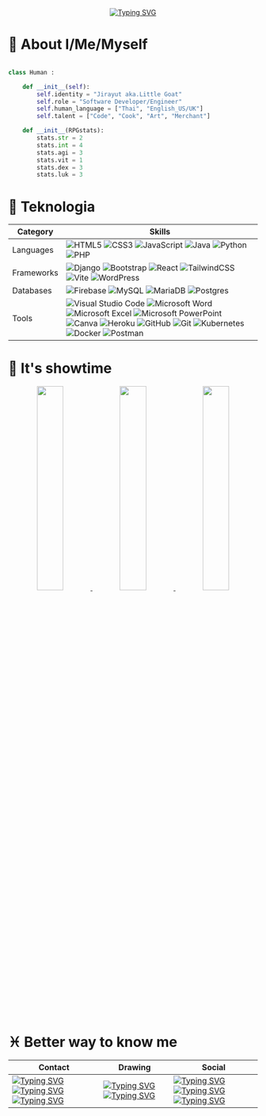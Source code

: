 <div align="center">
  <a href="https://github.com/littlegoat666">
    <img src="https://readme-typing-svg.demolab.com?font=Mali&weight=500&size=40&pause=1000&color=A000FF&center=true&vCenter=true&width=750&height=70&lines=Howdy+y'all%2C++my+name+is+Little+Goat!" alt="Typing SVG"></img>
  </a>
</div>

# :clown_face: About I/Me/Myself

```python

class Human :

    def __init__(self):
       	self.identity = "Jirayut aka.Little Goat"
        self.role = "Software Developer/Engineer"
        self.human_language = ["Thai", "English_US/UK"]
        self.talent = ["Code", "Cook", "Art", "Merchant"]

    def __init__(RPGstats):
        stats.str = 2
        stats.int = 4
        stats.agi = 3
        stats.vit = 1
        stats.dex = 3
        stats.luk = 3

```
# :brain: Teknologia

| Category      | Skills      |
|---------------|-------------|
| Languages	| ![HTML5](https://img.shields.io/badge/html5-%23E34F26.svg?style=for-the-badge&logo=html5&logoColor=white) ![CSS3](https://img.shields.io/badge/css3-%231572B6.svg?style=for-the-badge&logo=css3&logoColor=white) ![JavaScript](https://img.shields.io/badge/javascript-%23323330.svg?style=for-the-badge&logo=javascript&logoColor=%23F7DF1E) ![Java](https://img.shields.io/badge/java-%23ED8B00.svg?style=for-the-badge&logo=openjdk&logoColor=white) ![Python](https://img.shields.io/badge/python-3670A0?style=for-the-badge&logo=python&logoColor=ffdd54) ![PHP](https://img.shields.io/badge/php-%23777BB4.svg?style=for-the-badge&logo=php&logoColor=white)	|
| Frameworks	| ![Django](https://img.shields.io/badge/django-%23092E20.svg?style=for-the-badge&logo=django&logoColor=white) ![Bootstrap](https://img.shields.io/badge/bootstrap-%238511FA.svg?style=for-the-badge&logo=bootstrap&logoColor=white) ![React](https://img.shields.io/badge/react-%2320232a.svg?style=for-the-badge&logo=react&logoColor=%2361DAFB) ![TailwindCSS](https://img.shields.io/badge/tailwindcss-%2338B2AC.svg?style=for-the-badge&logo=tailwind-css&logoColor=white) ![Vite](https://img.shields.io/badge/vite-%23646CFF.svg?style=for-the-badge&logo=vite&logoColor=white) ![WordPress](https://img.shields.io/badge/WordPress-%23117AC9.svg?style=for-the-badge&logo=WordPress&logoColor=white)	|
| Databases	| ![Firebase](https://img.shields.io/badge/firebase-a08021?style=for-the-badge&logo=firebase&logoColor=ffcd34) ![MySQL](https://img.shields.io/badge/mysql-4479A1.svg?style=for-the-badge&logo=mysql&logoColor=white) ![MariaDB](https://img.shields.io/badge/MariaDB-003545?style=for-the-badge&logo=mariadb&logoColor=white) ![Postgres](https://img.shields.io/badge/postgres-%23316192.svg?style=for-the-badge&logo=postgresql&logoColor=white)	|
| Tools		| ![Visual Studio Code](https://img.shields.io/badge/Visual%20Studio%20Code-0078d7.svg?style=for-the-badge&logo=visual-studio-code&logoColor=white) ![Microsoft Word](https://img.shields.io/badge/Microsoft_Word-2B579A?style=for-the-badge&logo=microsoft-word&logoColor=white) ![Microsoft Excel](https://img.shields.io/badge/Microsoft_Excel-217346?style=for-the-badge&logo=microsoft-excel&logoColor=white) ![Microsoft PowerPoint](https://img.shields.io/badge/Microsoft_PowerPoint-B7472A?style=for-the-badge&logo=microsoft-powerpoint&logoColor=white) ![Canva](https://img.shields.io/badge/Canva-%2300C4CC.svg?style=for-the-badge&logo=Canva&logoColor=white)  ![Heroku](https://img.shields.io/badge/heroku-%23430098.svg?style=for-the-badge&logo=heroku&logoColor=white) ![GitHub](https://img.shields.io/badge/github-%23121011.svg?style=for-the-badge&logo=github&logoColor=white) ![Git](https://img.shields.io/badge/git-%23F05033.svg?style=for-the-badge&logo=git&logoColor=white) ![Kubernetes](https://img.shields.io/badge/kubernetes-%23326ce5.svg?style=for-the-badge&logo=kubernetes&logoColor=white) ![Docker](https://img.shields.io/badge/docker-%230db7ed.svg?style=for-the-badge&logo=docker&logoColor=white) ![Postman](https://img.shields.io/badge/Postman-FF6C37?style=for-the-badge&logo=postman&logoColor=white)  |

# :3rd_place_medal: It's showtime
<div align="center" >
	<a  href="https://github.com/SP-XD">
		<img src="http://github-profile-summary-cards.vercel.app/api/cards/stats?username=littlegoat666&theme=tokyonight" width="32.5%">
		<img src="http://github-profile-summary-cards.vercel.app/api/cards/repos-per-language?username=littlegoat666&theme=tokyonight" width="32.5%">
		<img src="http://github-profile-summary-cards.vercel.app/api/cards/most-commit-language?username=littlegoat666&theme=tokyonight" width="32.5%">
	</a>
</div>

# :pisces: Better way to know me

| Contact       | Drawing     | Social      |
|---------------|-------------|-------------|
| <a href="mailto:jiiirayu2546@gmail.com"> <img src="https://img.shields.io/badge/Gmail-D14836?style=for-the-badge&logo=gmail&logoColor=white" alt="Typing SVG"></img> </a> <a href="https://www.facebook.com/jirayut.suansamran"> <img src="https://img.shields.io/badge/Facebook-%231877F2.svg?style=for-the-badge&logo=Facebook&logoColor=white" alt="Typing SVG"></img> </a> <a href="https://line.me/ti/p/goatkid666"> <img src="https://img.shields.io/badge/Line-00C300?style=for-the-badge&logo=line&logoColor=white" alt="Typing SVG"></img> </a>	| <a href="https://x.com/GoatkidAngler"> <img src="https://img.shields.io/badge/X-%23000000.svg?style=for-the-badge&logo=X&logoColor=white" alt="Typing SVG"></img> </a> <a href="https://bsky.app/profile/goatkid1angler.bsky.social"> <img src="https://img.shields.io/badge/Bluesky-0285FF?style=for-the-badge&logo=Bluesky&logoColor=white" alt="Typing SVG"></img> </a>	| <a href="https://www.instagram.com/little.goat666/"> <img src="https://img.shields.io/badge/IG-%23E4405F.svg?style=for-the-badge&logo=Instagram&logoColor=white" alt="Typing SVG"></img> </a> <a href="https://discord.com/invite/JtDaRytk"> <img src="https://img.shields.io/badge/Discord-%235865F2.svg?style=for-the-badge&logo=discord&logoColor=white" alt="Typing SVG"></img> </a> <a href="https://steamcommunity.com/profiles/76561198249578676/"> <img src="https://img.shields.io/badge/steam-%23000000.svg?style=for-the-badge&logo=steam&logoColor=white" alt="Typing SVG"></img> </a>	|
